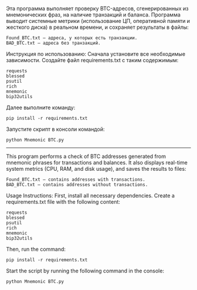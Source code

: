 Эта программа выполняет проверку BTC-адресов, сгенерированных из мнемонических фраз, на наличие транзакций и баланса. Программа выводит системные метрики (использование ЦП, оперативной памяти и жесткого диска) в реальном времени, и сохраняет результаты в файлы:

	Found_BTC.txt — адреса, у которых есть транзакции.
	BAD_BTC.txt — адреса без транзакций.

Инструкция по использованию:
Сначала установите все необходимые зависимости. 
Создайте файл requirements.txt с таким содержимым:

    requests
    blessed
    psutil
    rich
    mnemonic
    bip32utils

Далее выполните команду:

	pip install -r requirements.txt

Запустите скрипт в консоли командой:

	python Mnemonic BTC.py
--------------------------------------------------------------------------------------
This program performs a check of BTC addresses generated from mnemonic phrases for transactions and balances. It also displays real-time system metrics (CPU, RAM, and disk usage), and saves the results to files:

	Found_BTC.txt — contains addresses with transactions.
	BAD_BTC.txt — contains addresses without transactions.
 
Usage Instructions:
First, install all necessary dependencies. Create a requirements.txt file with the following content:

    requests
    blessed
    psutil
    rich
    mnemonic
    bip32utils
 
Then, run the command:

	pip install -r requirements.txt
 
Start the script by running the following command in the console:

	python Mnemonic BTC.py
